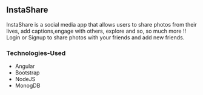 ## InstaShare
   InstaShare is a social media app that allows users to share photos from their lives, add captions,engage with others, explore  and so,    so much more !! Login or Signup to share photos  with your friends and add new friends.


### Technologies-Used
- Angular
- Bootstrap
- NodeJS
- MonogDB
